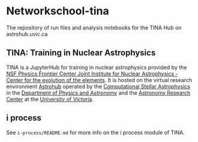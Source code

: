 # Networkschool-tina
The repository of run files and analysis notebooks for the TINA Hub on astrohub.uvic.ca


## TINA: Training in Nuclear Astrophysics
TINA is a JupyterHub for training in nuclear astrophysics provided by the [NSF Physics Frontier Center Joint Institute for Nuclear Astrophysics - Center for the evolution of the elements](http://www.jinaweb.org). It is hosted on the virtual research environment [Astrohub](https://astrohub.uvic.ca) operated by the [Computational Stellar Astrophysics](https://csa.phys.uvic.ca) in the [Department of Physics and Astronomy](https://www.uvic.ca/science/physics) and the [Astronomy Research Center](https://www.uvic.ca/research/centres/arc) at the [University of Victoria](https://www.uvic.ca). 

## i process
See `i-process/README.md` for more info on the i process module of TINA.
